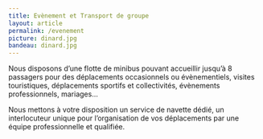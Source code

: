 ```yaml
---
title: Evènement et Transport de groupe
layout: article
permalink: /evenement
picture: dinard.jpg
bandeau: dinard.jpg
---
```

Nous disposons d’une flotte de minibus pouvant accueillir jusqu’à 8 passagers pour des déplacements occasionnels ou évènementiels, visites touristiques, déplacements sportifs et collectivités, évènements professionnels, mariages…

Nous mettons à votre disposition un service de navette dédié, un interlocuteur unique pour l’organisation de vos déplacements par une équipe professionnelle et qualifiée.


